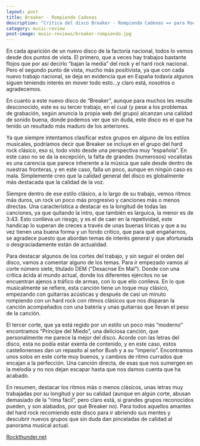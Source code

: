 ```yaml
---
layout: post
title: Breaker - Rompiendo Cadenas
description: "Crítica del disco Breaker - Rompiendo Cadenas => para Rockthunder.net"
category: music-review
post-image: music-reviews/breaker-rompiendo.jpg
---
```

En cada aparición de un nuevo disco de la factoría nacional, todos lo vemos desde dos puntos de vista. El primero, que a veces hay trabajos bastante flojos que por así decirlo “bajan la media” del rock y el hard rock nacional. Pero el segundo punto de vista, mucho más positivista, ya que con cada nuevo trabajo nacional, se deja en evidencia que en España todavía algunos siguen teniendo interés en mover todo esto…y claro está, nosotros o agradecemos.

En cuanto a este nuevo disco de “Breaker”, aunque para muchos les resulte desconocido, este es su tercer trabajo, en el cual (y pese a los problemas de grabación, según anuncia la propia web del grupo) alcanzan una calidad de sonido buena, donde podemos ver que sin duda, este disco es el que ha tenido un resultado más maduro de los anteriores.

Ya que siempre intentamos clasificar estos grupos en alguno de los estilos musicales, podríamos decir que Breaker se incluye en el grupo del hard rock clásico, eso si, todo visto desde una perspectiva muy “española”. En este caso no se da la excepción, la falta de grandes (numerosos) vocalistas es una carencia que parece inherente a la música que sale desde dentro de nuestras fronteras, y en este caso, falla un poco, aunque en ningún caso es mala. Simplemente creo que la calidad general del disco es globalmente más destacada que la calidad de la voz.

Siempre dentro de ese estilo clásico, a lo largo de su trabajo, vemos ritmos más duros, un rock un poco más progresivo y canciones más o menos directas. Una característica a destacar es la longitud de todas las canciones, ya que quitando la intro, que también es larguica, la menor es de 3:43. Esto conlleva un riesgo, y es el de caer en la repetividad, este handicap lo superan de creces a través de unas buenas líricas y que a su vez tienen una buena forma y un fondo crítico, que para qué engañarnos, se agradece puesto que abordan temas de interés general y que afortunada o desgraciadamente están de actualidad.

Para destacar algunos de los cortes del trabajo, y sin seguir el orden del disco, vamos a comentar alguno de los temas. Para ir empezado vamos al corte número siete, titulado DEM (“Desacnse En Mal”). Donde con una crítica ácida al mundo actual, donde los diferentes ejércitos no se encuentran ajenos a tráfico de armas, con lo que ello conlleva. En lo que musicalmente se refiere, esta canción tiene un toque muy clásico, empezando con guitarras acústicas y después de casi un minuto rompiendo con un hard rock con ritmos clásicos que nos disparan la canción acompañados con una batería y unas guitarras que llevan el peso de la canción.

El tercer corte, que ya está regido por un estilo un poco más “moderno” encontramos “Príncipe del Miedo”, una deliciosa canción, que personalmente me parece la mejor del disco. Acorde con las letras del disco, esta no podía estar exenta de contenido, y en este caso, estos castellonenses dan un repasito al señor Bush y a su “imperio”. Encontramos unos solos en este corte muy buenos, y cambios de ritmo currados que encajan a la perfección. Una canción directa, de esas que nos sumergen en la melodía y no nos dejan escapar hasta que nos damos cuenta que ha acabado.

En resumen, destacar los ritmos más o menos clásicos, unas letras muy trabajadas por su longitud y por su calidad (aunque en algún corte, abusan demasiado de la “rima fácil”, pero claro está, si grandes grupos reconocidos pueden, y son alabados, por qué Breaker no). Para todos aquellos amantes del hard rock recomiendo este disco para ir abriendo sus mentes y descubrir nuevos grupos que sin duda dan pinceladas de calidad al panorama musical actual.

[Rockthunder.net](http://www.rockthunder.net/critica/1270/breaker-rompiendo-cadenas)
